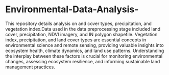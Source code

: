 # Environmental-Data-Analysis-
This repository details analysis on and cover types, precipitation, and vegetation index.Data used in the data preprocessing stage included land cover, precipitation, NDVI imagery, and IN polygon shapefile.
Vegetation index, precipitation, and land cover types are essential concepts in environmental science and remote sensing, providing valuable insights into ecosystem health, climate dynamics, and land use patterns. Understanding the interplay between these factors is crucial for monitoring environmental changes, assessing ecosystem resilience, and informing sustainable land management practices.
